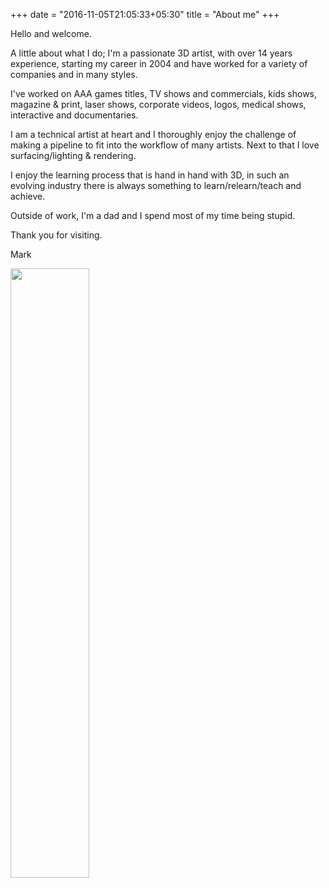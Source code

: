 +++
date = "2016-11-05T21:05:33+05:30"
title = "About me"
+++

Hello and welcome.

A little about what I do; I'm a passionate 3D artist,  with over 14 years experience, starting my career in 2004 and have worked for a variety of companies and in many styles.

I've worked on AAA games titles, TV shows and commercials, kids shows, magazine & print, laser shows, corporate videos, logos, medical shows, interactive and documentaries.

I am a technical artist at heart and I thoroughly enjoy the challenge of making a pipeline to fit into the workflow of many artists. Next to that I love surfacing/lighting & rendering.

I enjoy the learning process that is hand in hand with 3D, in such an evolving industry there is always something to learn/relearn/teach and achieve.  

Outside of work, I'm a dad and I spend most of my time being stupid.  

Thank you for visiting.  

Mark

<img class="special-img-class" style="width:50%" src="/img/me.jpg"/>